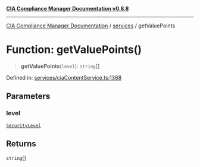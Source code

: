 [**CIA Compliance Manager Documentation v0.8.8**](../../README.md)

***

[CIA Compliance Manager Documentation](../../modules.md) / [services](../README.md) / getValuePoints

# Function: getValuePoints()

> **getValuePoints**(`level`): `string`[]

Defined in: [services/ciaContentService.ts:1368](https://github.com/Hack23/cia-compliance-manager/blob/67855c73d041b21b5f90a46884e0e48cd0961cda/src/services/ciaContentService.ts#L1368)

## Parameters

### level

[`SecurityLevel`](../../index/type-aliases/SecurityLevel.md)

## Returns

`string`[]
